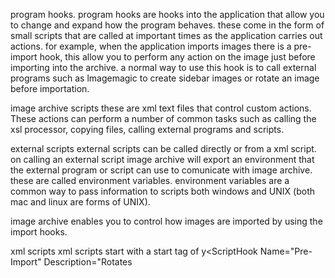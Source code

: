 program hooks.
program hooks are hooks into the application that allow you to change and expand how the program behaves. these come in the form of small scripts that are called at important times as the application carries out actions. for example, when the application imports images there is a pre-import hook, this allow you to perform any action on the image just before importing into the archive. a normal way to use this hook is to call external programs such as lmagemagic to create sidebar images or rotate an image before importation.

image archive scripts
these are xml text files that control custom actions. These actions can perform a number of common tasks such as calling the xsl processor, copying files, calling external programs and scripts.

external scripts
external scripts can be called directly or from a xml script. on calling an external script image archive will export an environment that the external program or script can use to comunicate with image archive. these are called environment variables. environment variables are a common way to pass information to scripts both windows and UNIX (both mac and linux are forms of UNIX).

image archive enables you to control how images are imported by using the import hooks.

xml scripts
xml scripts start with a start tag of y<ScriptHook Name="Pre-Import" Description="Rotates
